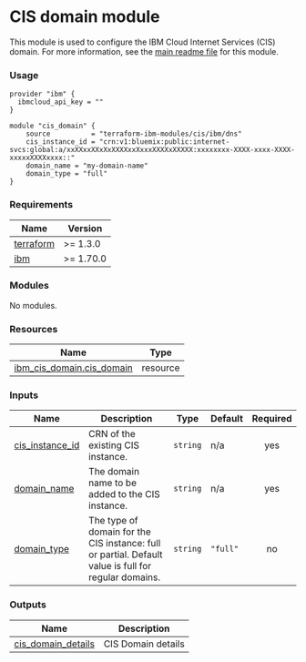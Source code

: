 # CIS domain module

This module is used to configure the IBM Cloud Internet Services (CIS) domain. For more information, see the [main readme file](https://github.com/terraform-ibm-modules/terraform-ibm-cis/tree/main/docs/README.md) for this module.

### Usage

```
provider "ibm" {
  ibmcloud_api_key = ""
}

module "cis_domain" {
    source          = "terraform-ibm-modules/cis/ibm/dns"
    cis_instance_id = "crn:v1:bluemix:public:internet-svcs:global:a/xxXXxxXXxXxXXXXxxXxxxXXXXxXXXXX:xxxxxxxx-XXXX-xxxx-XXXX-xxxxxXXXXxxxx::"
    domain_name = "my-domain-name"
    domain_type = "full"
}
```

<!-- BEGINNING OF PRE-COMMIT-TERRAFORM DOCS HOOK -->
### Requirements

| Name | Version |
|------|---------|
| <a name="requirement_terraform"></a> [terraform](#requirement\_terraform) | >= 1.3.0 |
| <a name="requirement_ibm"></a> [ibm](#requirement\_ibm) | >= 1.70.0 |

### Modules

No modules.

### Resources

| Name | Type |
|------|------|
| [ibm_cis_domain.cis_domain](https://registry.terraform.io/providers/IBM-Cloud/ibm/latest/docs/resources/cis_domain) | resource |

### Inputs

| Name | Description | Type | Default | Required |
|------|-------------|------|---------|:--------:|
| <a name="input_cis_instance_id"></a> [cis\_instance\_id](#input\_cis\_instance\_id) | CRN of the existing CIS instance. | `string` | n/a | yes |
| <a name="input_domain_name"></a> [domain\_name](#input\_domain\_name) | The domain name to be added to the CIS instance. | `string` | n/a | yes |
| <a name="input_domain_type"></a> [domain\_type](#input\_domain\_type) | The type of domain for the CIS instance: full or partial. Default value is full for regular domains. | `string` | `"full"` | no |

### Outputs

| Name | Description |
|------|-------------|
| <a name="output_cis_domain_details"></a> [cis\_domain\_details](#output\_cis\_domain\_details) | CIS Domain details |
<!-- END OF PRE-COMMIT-TERRAFORM DOCS HOOK -->
